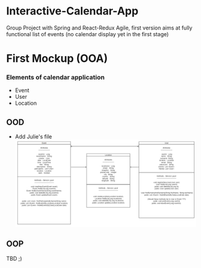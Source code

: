 # Interactive-Calendar-App
Group Project with Spring and React-Redux
Agile, first version aims at fully functional list of events (no calendar display yet in the first stage)

# First Mockup (OOA)


### Elements of calendar application

* Event 
* User
* Location 


## OOD

- Add Julie's file
![](erDiagram.png)

## OOP

TBD ;)
